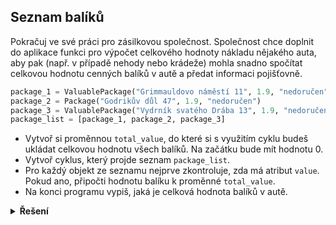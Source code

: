 ## Seznam balíků

Pokračuj ve své práci pro zásilkovou společnost. Společnost chce doplnit do aplikace funkci pro výpočet celkového
hodnoty nákladu nějakého auta, aby pak (např. v případě nehody nebo krádeže) mohla snadno spočítat celkovou hodnotu
cenných balíků v autě a předat informaci pojišťovně.

```python
package_1 = ValuablePackage("Grimmauldovo náměstí 11", 1.9, "nedoručen", 5500)
package_2 = Package("Godrikův důl 47", 1.9, "nedoručen")
package_3 = ValuablePackage("Vydrník svatého Drába 13", 1.9, "nedoručen", 5500)
package_list = [package_1, package_2, package_3]
```

- Vytvoř si proměnnou `total_value`, do které si s využitím cyklu budeš ukládat celkovou hodnotu všech balíků. Na
  začátku bude mít hodnotu 0.
- Vytvoř cyklus, který projde seznam `package_list`.
- Pro každý objekt ze seznamu nejprve zkontroluje, zda má atribut `value`. Pokud ano, připočti hodnotu balíku k
  proměnné `total_value`.
- Na konci programu vypiš, jaká je celková hodnota balíků v autě.

<details>
<summary><b>Řešení</b></summary>

```python
package_1 = ValuablePackage("Grimmauldovo náměstí 11", 1.9, "nedoručen", 5500)
package_2 = Package("Godrikův důl 47", 1.9, "nedoručen")
package_3 = ValuablePackage("Vydrník svatého Drába 13", 1.9, "nedoručen", 5500)
package_list = [package_1, package_2, package_3]

total_value = 0

for package in package_list:
    if hasattr(package, 'value'):
        total_value = total_value + package.value

print(f"Celková hodnota balíků v autě je {total_value} Kč.")
```

</details>
